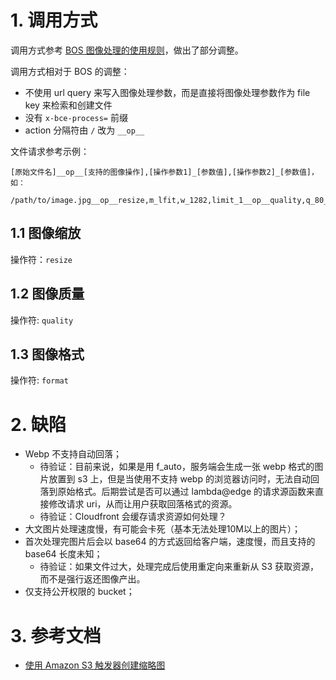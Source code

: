 # 1. 调用方式

调用方式参考 [BOS 图像处理的使用规则](https://cloud.baidu.com/doc/BOS/s/7ldh5wpk6)，做出了部分调整。

调用方式相对于 BOS 的调整：

- 不使用 url query 来写入图像处理参数，而是直接将图像处理参数作为 file key 来检索和创建文件
- 没有 `x-bce-process=` 前缀
- action 分隔符由 `/` 改为 `__op__`

文件请求参考示例：

```
[原始文件名]__op__[支持的图像操作],[操作参数1]_[参数值],[操作参数2]_[参数值]，如：

/path/to/image.jpg__op__resize,m_lfit,w_1282,limit_1__op__quality,q_80__op__format,f_auto
```

## 1.1 图像缩放

操作符：`resize`

## 1.2 图像质量

操作符: `quality`

## 1.3 图像格式

操作符: `format`

# 2. 缺陷

- Webp 不支持自动回落；
  - 待验证：目前来说，如果是用 f_auto，服务端会生成一张 webp 格式的图片放置到 s3 上，但是当使用不支持 webp 的浏览器访问时，无法自动回落到原始格式。后期尝试是否可以通过 lambda@edge 的请求源函数来直接修改请求 uri，从而让用户获取回落格式的资源。
  - 待验证：Cloudfront 会缓存请求资源如何处理？
- 大文图片处理速度慢，有可能会卡死（基本无法处理10M以上的图片）；
- 首次处理完图片后会以 base64 的方式返回给客户端，速度慢，而且支持的 base64 长度未知；
  - 待验证：如果文件过大，处理完成后使用重定向来重新从 S3 获取资源，而不是强行返还图像产出。
- 仅支持公开权限的 bucket；


# 3. 参考文档

- [使用 Amazon S3 触发器创建缩略图](https://docs.aws.amazon.com/zh_cn/lambda/latest/dg/with-s3-tutorial.html)